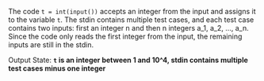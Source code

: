 The code `t = int(input())` accepts an integer from the input and assigns it to the variable `t`. The stdin contains multiple test cases, and each test case contains two inputs: first an integer n and then n integers a_1, a_2, ..., a_n. Since the code only reads the first integer from the input, the remaining inputs are still in the stdin.

Output State: **`t` is an integer between 1 and 10^4, stdin contains multiple test cases minus one integer**